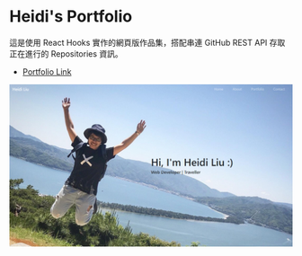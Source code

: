 # Heidi's Portfolio

這是使用 React Hooks 實作的網頁版作品集，搭配串連 GitHub REST API 存取正在進行的 Repositories 資訊。

- [Portfolio Link](https://heidiliu2020.github.io/heidi-portfolio/)

![](https://github.com/heidiliu2020/heidi-portfolio/blob/master/portfolio.png)
